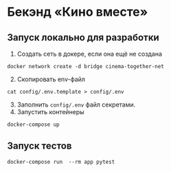 # Бекэнд «Кино вместе»

## Запуск локально для разработки
1. Создать сеть в докере, если она ещё не создана
```shell
docker network create -d bridge cinema-together-net
```
2. Скопировать env-файл
```shell
cat config/.env.template > config/.env
```
3. Заполнить `config/.env` файл секретами.
4. Запустить контейнеры
```sh
docker-compose up
```
## Запуск тестов
```shell
docker-compose run  --rm app pytest
```
